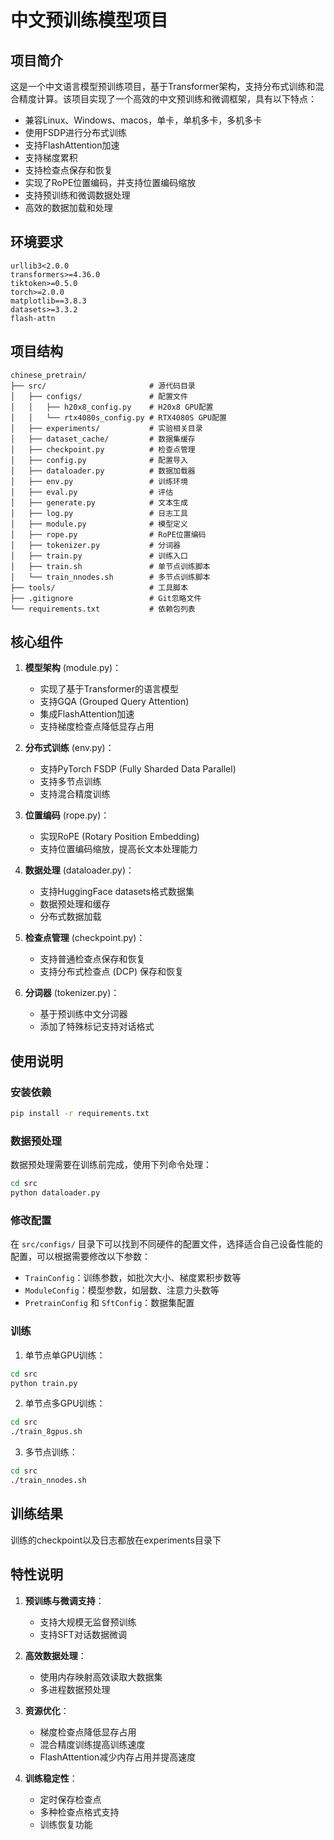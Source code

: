 # 中文预训练模型项目

## 项目简介

这是一个中文语言模型预训练项目，基于Transformer架构，支持分布式训练和混合精度计算。该项目实现了一个高效的中文预训练和微调框架，具有以下特点：

- 兼容Linux、Windows、macos，单卡，单机多卡，多机多卡
- 使用FSDP进行分布式训练
- 支持FlashAttention加速
- 支持梯度累积
- 支持检查点保存和恢复
- 实现了RoPE位置编码，并支持位置编码缩放
- 支持预训练和微调数据处理
- 高效的数据加载和处理

## 环境要求

```
urllib3<2.0.0
transformers>=4.36.0
tiktoken>=0.5.0
torch>=2.0.0
matplotlib==3.8.3
datasets>=3.3.2
flash-attn
```

## 项目结构

```
chinese_pretrain/
├── src/                       # 源代码目录
│   ├── configs/               # 配置文件
│   │   ├── h20x8_config.py    # H20x8 GPU配置
│   │   └── rtx4080s_config.py # RTX4080S GPU配置
│   ├── experiments/           # 实验相关目录
│   ├── dataset_cache/         # 数据集缓存
│   ├── checkpoint.py          # 检查点管理
│   ├── config.py              # 配置导入
│   ├── dataloader.py          # 数据加载器
│   ├── env.py                 # 训练环境
│   ├── eval.py                # 评估
│   ├── generate.py            # 文本生成
│   ├── log.py                 # 日志工具
│   ├── module.py              # 模型定义
│   ├── rope.py                # RoPE位置编码
│   ├── tokenizer.py           # 分词器
│   ├── train.py               # 训练入口
│   ├── train.sh               # 单节点训练脚本
│   └── train_nnodes.sh        # 多节点训练脚本
├── tools/                     # 工具脚本
├── .gitignore                 # Git忽略文件
└── requirements.txt           # 依赖包列表
```

## 核心组件

1. **模型架构** (module.py)：
   - 实现了基于Transformer的语言模型
   - 支持GQA (Grouped Query Attention)
   - 集成FlashAttention加速
   - 支持梯度检查点降低显存占用

2. **分布式训练** (env.py)：
   - 支持PyTorch FSDP (Fully Sharded Data Parallel)
   - 支持多节点训练
   - 支持混合精度训练

3. **位置编码** (rope.py)：
   - 实现RoPE (Rotary Position Embedding)
   - 支持位置编码缩放，提高长文本处理能力

4. **数据处理** (dataloader.py)：
   - 支持HuggingFace datasets格式数据集
   - 数据预处理和缓存
   - 分布式数据加载

5. **检查点管理** (checkpoint.py)：
   - 支持普通检查点保存和恢复
   - 支持分布式检查点 (DCP) 保存和恢复

6. **分词器** (tokenizer.py)：
   - 基于预训练中文分词器
   - 添加了特殊标记支持对话格式

## 使用说明

### 安装依赖

```bash
pip install -r requirements.txt
```

### 数据预处理

数据预处理需要在训练前完成，使用下列命令处理：

```bash
cd src
python dataloader.py
```

### 修改配置

在 `src/configs/` 目录下可以找到不同硬件的配置文件，选择适合自己设备性能的配置，可以根据需要修改以下参数：

- `TrainConfig`：训练参数，如批次大小、梯度累积步数等
- `ModuleConfig`：模型参数，如层数、注意力头数等
- `PretrainConfig` 和 `SftConfig`：数据集配置


### 训练

1. 单节点单GPU训练：

```bash
cd src
python train.py
```

2. 单节点多GPU训练：
```bash
cd src
./train_8gpus.sh
```

3. 多节点训练：

```bash
cd src
./train_nnodes.sh
```

## 训练结果
训练的checkpoint以及日志都放在experiments目录下

## 特性说明

1. **预训练与微调支持**：
   - 支持大规模无监督预训练
   - 支持SFT对话数据微调

2. **高效数据处理**：
   - 使用内存映射高效读取大数据集
   - 多进程数据预处理

3. **资源优化**：
   - 梯度检查点降低显存占用
   - 混合精度训练提高训练速度
   - FlashAttention减少内存占用并提高速度

4. **训练稳定性**：
   - 定时保存检查点
   - 多种检查点格式支持
   - 训练恢复功能 